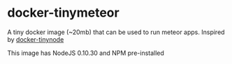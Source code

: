docker-tinymeteor
=================

A tiny docker image (~20mb) that can be used to run meteor apps. Inspired by [docker-tinynode](https://github.com/jprjr/docker-tinynode)

This image has NodeJS 0.10.30 and NPM pre-installed

